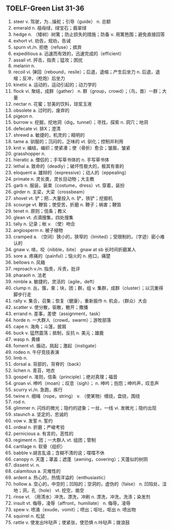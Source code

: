 ## TOELF-Green List 31-36

1. steer v. 驾驶，为...操舵；引导（guide） n.  总额
2. emerald n. 祖母绿，绿宝石；翡翠绿
3. hedge n. （矮树）树篱；防止损失的措施；防备  v. 用篱笆围；避免直接回答
4. exhort vt. 劝告，规劝，告诫
5. spurn vt./n. 拒绝（refuse）；摈弃
6. expeditious a. 迅速而有效的，迅速完成的（efficient）
7. assail vt. 抨击，指责；猛攻；困扰
8. melanin n. 
9. recoil vi. 弹回（rebound，resile）；后退，退缩；产生后坐力 n. 后退，退缩；反冲，（枪炮）后坐力
10. kinetic a. 运动的，运动引起的；动力学的
11. flock vi. 聚结，成群（gather） n. 群（group，crowd）；（鸟，兽）一群；大量 
12. nectar n. 花蜜；甘美的饮料，琼浆玉液
13. obsolete a. 过时的，废弃的
14. pigeon n. 
15. burrow v. 挖掘，挖地洞（dig，tunnel）；寻找，探索 n. 洞穴；地洞
16. defecate vi. 排X；澄清
17. shrewd a. 敏捷的，机灵的；精明的
18. tame a. 驯服的；沉闷的，乏味的 vt. 驯化；控制并利用
19. knit v. 编结，编织；使紧凑；使（骨折）愈合；皱眉，皱紧
20. grasshopper n. 
21. hieratic a. 僧侣的；手写草书体的 n. 手写草书体 
22. lethal a. 致命的（deadly）；破坏性极大的，极其有害的
23. eloquent a.  雄辩的（expressive）；动人的（eppealing）
24. primate n. 灵长类，灵长目动物；大主教
25. garb n. 服装，装束（costume，dress）vt. 穿着，装扮
26. girder n. 主梁，大梁（crossbeam）
27. shovel vt. 铲；把...大量投入 n. 铲，铁铲；挖掘机
28. scourge vt. 鞭笞；使受苦，折磨 n. 鞭子；祸害；鞭笞
29. tenet n. 原则；信条；教义
30. glean vt. 点滴搜集，四处搜集
31. tally n. 记录；帐 v. （使）吻合
32. angiosperm n. 被子植物
33. cramped a. （空间）狭小的，狭窄的（limited）；受限制的，（字迹）密小难认的
34. gnaw v. 啃，咬（nibble，bite）  gnaw at sb 长时间折磨某人
35. sore a. 疼痛的（painful）；恼火的 n. 疮口，痛楚
36. bellows n. 风箱
37. reproach v./n. 指责，斥责，批评
38. pharaoh n. 法老
39. nimble a. 敏捷的，灵活的（agile，deft）
40. clump n. 丛，簇，束；块，团；群，组 v. 集群，成群（cluster）；以沉重得脚步行走
41. rally v. 集合，召集；恢复（健康），重新振作 n. 机会，（群众）大会
42. scatter v. 使分散，驱散，散开；撒播
43. errand n. 差事，差使（assignment，task）
44. horde n. 一大群人（crowd，swarm）；游牧部落
45. cape n. 海角；斗篷，披肩
46. buck v. 猛然震荡；抵制，反抗 n. 美元；雄鹿
47. wasp n. 黄蜂
48. foment vt. 煽动，挑起；激起（instigate）
49. rodeo n. 牛仔竞技表演
50. limb n. 
51. dorsal a. 背部的，背脊的（back）
52. lichen n. 青苔，地衣
53. gospel n. 准则，信条（principle）；绝对真理；福音
54. groan vi. 呻吟（moan）；叹息（sigh）； n. 呻吟；抱怨；呻吟声，叹息声
55. scurry vi./n. 急跑，疾行
56. twine n. 细绳（rope，string） v. （使某物）缠绕，盘绕，围绕
57. rod n. 
58. glimmer n. 闪烁的微光；隐约的迹象；一丝，一线 vi. 发微光；隐约出现
59. staunch a. 坚定的，忠诚的
60. vow v. 发誓 n. 誓约
61. ordeal n. 折磨；严峻考验
62. pernicious a. 有言的，恶性的
63. regiment n. 团；一大群人 vt. 组团；管制
64. cartilage n. 软骨（组织）
65. babble v.胡言乱语；含糊不清的说；喋喋不休
66. canopy n. 天蓬；罩盖；遮蓬（awning，covering）；天蓬似的树阴
67. dissent vi. n.
68. calamitous a. 灾难性的
69. ardent a. 热心的，热情洋溢的（enthusiastic）
70. hollow a. 空心的，中空的；凹陷的；空洞的，虚伪的（false） n. 凹陷处，洼地；洞，孔（hole） vt. 挖空，凿空
71. rinse vt. （用清水）冲洗，漂洗，冲刷 n. 漂洗，冲洗，洗涤；染发剂
72. insult vt. 侮辱，凌辱（affront，humiliate） n. 侮辱，凌辱
73. spew v. 喷涌（exude，vomit）；喷出；呕吐，呕出 n. 喷出物
74. squirrel n. 松鼠
75. rattle v. 使发出咔哒声；使紧张，使恐惧 n.咔哒声；拨浪鼓

